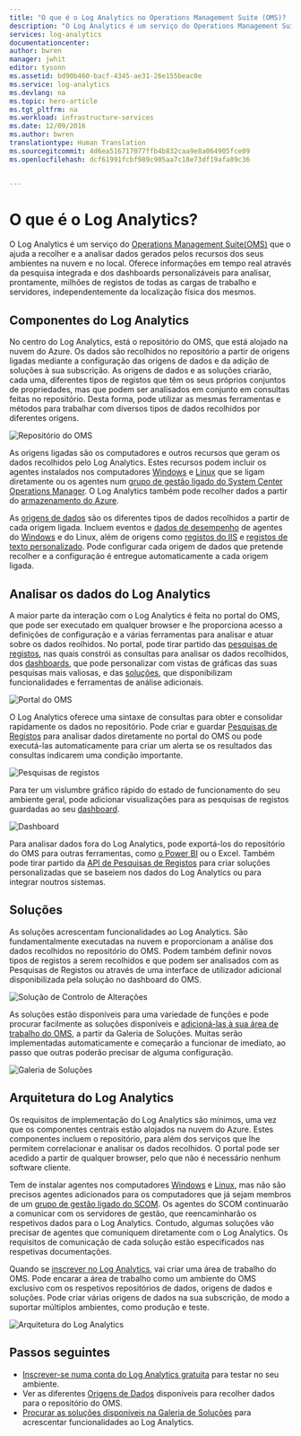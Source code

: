 ```yaml
---
title: "O que é o Log Analytics no Operations Management Suite (OMS)? | Microsoft Docs"
description: "O Log Analytics é um serviço do Operations Management Suite (OMS) que o ajuda a recolher e a analisar dados gerados operacionais pelos recursos dos seus ambientes na nuvem e no local.  Este artigo disponibiliza uma descrição geral breve dos diferentes componentes do Log Analytics e ligações para conteúdos detalhados."
services: log-analytics
documentationcenter: 
author: bwren
manager: jwhit
editor: tysonn
ms.assetid: bd90b460-bacf-4345-ae31-26e155beac0e
ms.service: log-analytics
ms.devlang: na
ms.topic: hero-article
ms.tgt_pltfrm: na
ms.workload: infrastructure-services
ms.date: 12/09/2016
ms.author: bwren
translationtype: Human Translation
ms.sourcegitcommit: 4d6ea516717077ffb4b832caa9e8a064905fce09
ms.openlocfilehash: dcf61991fcbf989c905aa7c18e73df19afa89c36


---
```

# <a name="what-is-log-analytics"></a>O que é o Log Analytics?
O Log Analytics é um serviço do [Operations Management Suite\(OMS\)](../operations-management-suite/operations-management-suite-overview.md) que o ajuda a recolher e a analisar dados gerados pelos recursos dos seus ambientes na nuvem e no local. Oferece informações em tempo real através da pesquisa integrada e dos dashboards personalizáveis para analisar, prontamente, milhões de registos de todas as cargas de trabalho e servidores, independentemente da localização física dos mesmos.

## <a name="log-analytics-components"></a>Componentes do Log Analytics
No centro do Log Analytics, está o repositório do OMS, que está alojado na nuvem do Azure.  Os dados são recolhidos no repositório a partir de origens ligadas mediante a configuração das origens de dados e da adição de soluções à sua subscrição.  As origens de dados e as soluções criarão, cada uma, diferentes tipos de registos que têm os seus próprios conjuntos de propriedades, mas que podem ser analisados em conjunto em consultas feitas no repositório.  Desta forma, pode utilizar as mesmas ferramentas e métodos para trabalhar com diversos tipos de dados recolhidos por diferentes origens.

![Repositório do OMS](media/log-analytics-overview/overview.png)

As origens ligadas são os computadores e outros recursos que geram os dados recolhidos pelo Log Analytics.  Estes recursos podem incluir os agentes instalados nos computadores [Windows](log-analytics-windows-agents.md) e [Linux](log-analytics-linux-agents.md) que se ligam diretamente ou os agentes num [grupo de gestão ligado do System Center Operations Manager](log-analytics-om-agents.md).  O Log Analytics também pode recolher dados a partir do [armazenamento do Azure](log-analytics-azure-storage.md).

As [origens de dados](log-analytics-data-sources.md) são os diferentes tipos de dados recolhidos a partir de cada origem ligada.  Incluem eventos e [dados de desempenho](log-analytics-data-sources-performance-counters.md) de agentes do [Windows](log-analytics-data-sources-windows-events.md) e do Linux, além de origens como [registos do IIS](log-analytics-data-sources-iis-logs.md) e [registos de texto personalizado](log-analytics-data-sources-custom-logs.md).  Pode configurar cada origem de dados que pretende recolher e a configuração é entregue automaticamente a cada origem ligada.

## <a name="analyzing-log-analytics-data"></a>Analisar os dados do Log Analytics
A maior parte da interação com o Log Analytics é feita no portal do OMS, que pode ser executado em qualquer browser e lhe proporciona acesso a definições de configuração e a várias ferramentas para analisar e atuar sobre os dados reolhidos.  No portal, pode tirar partido das [pesquisas de registos](log-analytics-log-searches.md), nas quais constrói as consultas para analisar os dados recolhidos, dos [dashboards](log-analytics-dashboards.md), que pode personalizar com vistas de gráficas das suas pesquisas mais valiosas, e das [soluções](log-analytics-add-solutions.md), que disponibilizam funcionalidades e ferramentas de análise adicionais.

![Portal do OMS](media/log-analytics-overview/portal.png)

O Log Analytics oferece uma sintaxe de consultas para obter e consolidar rapidamente os dados no repositório.  Pode criar e guardar [Pesquisas de Registos](log-analytics-log-searches.md) para analisar dados diretamente no portal do OMS ou pode executá-las automaticamente para criar um alerta se os resultados das consultas indicarem uma condição importante.

![Pesquisas de registos](media/log-analytics-overview/log-search.png)

Para ter um vislumbre gráfico rápido do estado de funcionamento do seu ambiente geral, pode adicionar visualizações para as pesquisas de registos guardadas ao seu [dashboard](log-analytics-dashboards.md).   

![Dashboard](media/log-analytics-overview/dashboard.png)

Para analisar dados fora do Log Analytics, pode exportá-los do repositório do OMS para outras ferramentas, como [o Power BI](log-analytics-powerbi.md) ou o Excel.  Também pode tirar partido da [API de Pesquisas de Registos](log-analytics-log-search-api.md) para criar soluções personalizadas que se baseiem nos dados do Log Analytics ou para integrar noutros sistemas.

## <a name="solutions"></a>Soluções
As soluções acrescentam funcionalidades ao Log Analytics.  São fundamentalmente executadas na nuvem e proporcionam a análise dos dados recolhidos no repositório do OMS. Podem também definir novos tipos de registos a serem recolhidos e que podem ser analisados com as Pesquisas de Registos ou através de uma interface de utilizador adicional disponibilizada pela solução no dashboard do OMS.  

![Solução de Controlo de Alterações](media/log-analytics-overview/change-tracking.png)

As soluções estão disponíveis para uma variedade de funções e pode procurar facilmente as soluções disponíveis e [adicioná-las à sua área de trabalho do OMS](log-analytics-add-solutions.md), a partir da Galeria de Soluções.  Muitas serão implementadas automaticamente e começarão a funcionar de imediato, ao passo que outras poderão precisar de alguma configuração.

![Galeria de Soluções](media/log-analytics-overview/solution-gallery.png)

## <a name="log-analytics-architecture"></a>Arquitetura do Log Analytics
Os requisitos de implementação do Log Analytics são mínimos, uma vez que os componentes centrais estão alojados na nuvem do Azure.  Estes componentes incluem o repositório, para além dos serviços que lhe permitem correlacionar e analisar os dados recolhidos.  O portal pode ser acedido a partir de qualquer browser, pelo que não é necessário nenhum software cliente.

Tem de instalar agentes nos computadores [Windows](log-analytics-windows-agents.md) e [Linux](log-analytics-linux-agents.md), mas não são precisos agentes adicionados para os computadores que já sejam membros de um [grupo de gestão ligado do SCOM](log-analytics-om-agents.md).  Os agentes do SCOM continuarão a comunicar com os servidores de gestão, que reencaminharão os respetivos dados para o Log Analytics.  Contudo, algumas soluções vão precisar de agentes que comuniquem diretamente com o Log Analytics.  Os requisitos de comunicação de cada solução estão especificados nas respetivas documentações.

Quando se [inscrever no Log Analytics](log-analytics-get-started.md), vai criar uma área de trabalho do OMS.  Pode encarar a área de trabalho como um ambiente do OMS exclusivo com os respetivos repositórios de dados, origens de dados e soluções. Pode criar várias origens de dados na sua subscrição, de modo a suportar múltiplos ambientes, como produção e teste.

![Arquitetura do Log Analytics](media/log-analytics-overview/architecture.png)

## <a name="next-steps"></a>Passos seguintes
* [Inscrever-se numa conta do Log Analytics gratuita](log-analytics-get-started.md) para testar no seu ambiente.
* Ver as diferentes [Origens de Dados](log-analytics-data-sources.md) disponíveis para recolher dados para o repositório do OMS.
* [Procurar as soluções disponíveis na Galeria de Soluções](log-analytics-add-solutions.md) para acrescentar funcionalidades ao Log Analytics.




<!--HONumber=Jan17_HO4-->


